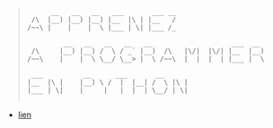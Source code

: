 
> ```
>       __   __   __   ___       ___ __                          
>  /\  |__) |__) |__) |__  |\ | |__   /                          
> /~~\ |    |    |  \ |___ | \| |___ /_                          
>                                                              
>          __   __   __   __   __                    ___  __     
>  /\     |__) |__) /  \ / _` |__)  /\   |\/|  |\/| |__  |__)    
> /~~\    |    |  \ \__/ \__> |  \ /~~\  |  |  |  | |___ |  \    
>                                                               
>  ___          __      ___       __                             
> |__  |\ |    |__) \ /  |  |__| /  \ |\ |                       
> |___ | \|    |     |   |  |  | \__/ | \|                       
>                                                                                                                     
> ```

* [lien](https://openclassrooms.com/fr/courses/235344-apprenez-a-programmer-en-python)




